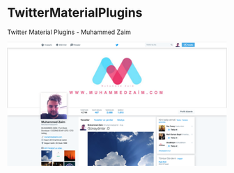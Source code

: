 # TwitterMaterialPlugins

Twitter Material Plugins - Muhammed Zaim

![Twitter Material Plugins - Muhammed Zaim](https://raw.githubusercontent.com/muhammedzaimtr/TwitterMaterialPlugins/master/ss.png)

